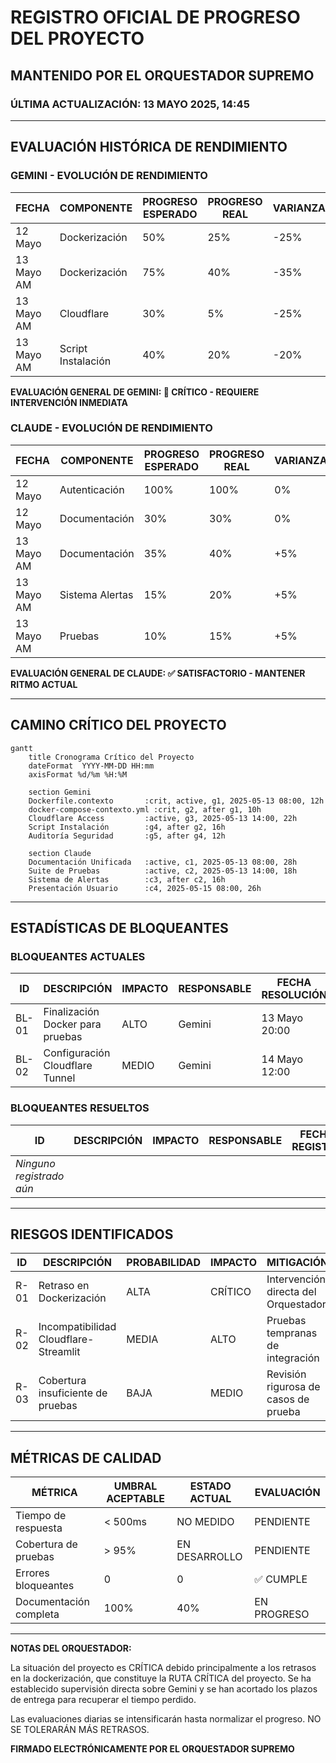 # REGISTRO OFICIAL DE PROGRESO DEL PROYECTO
## MANTENIDO POR EL ORQUESTADOR SUPREMO
### ÚLTIMA ACTUALIZACIÓN: 13 MAYO 2025, 14:45

---

## EVALUACIÓN HISTÓRICA DE RENDIMIENTO

### GEMINI - EVOLUCIÓN DE RENDIMIENTO

| FECHA | COMPONENTE | PROGRESO ESPERADO | PROGRESO REAL | VARIANZA | CALIFICACIÓN |
|-------|------------|-------------------|--------------|----------|--------------|
| 12 Mayo | Dockerización | 50% | 25% | -25% | ⚠️ DEFICIENTE |
| 13 Mayo AM | Dockerización | 75% | 40% | -35% | 🚫 CRÍTICO |
| 13 Mayo AM | Cloudflare | 30% | 5% | -25% | 🚫 CRÍTICO |
| 13 Mayo AM | Script Instalación | 40% | 20% | -20% | ⚠️ DEFICIENTE |

**EVALUACIÓN GENERAL DE GEMINI: 🚫 CRÍTICO - REQUIERE INTERVENCIÓN INMEDIATA**

### CLAUDE - EVOLUCIÓN DE RENDIMIENTO

| FECHA | COMPONENTE | PROGRESO ESPERADO | PROGRESO REAL | VARIANZA | CALIFICACIÓN |
|-------|------------|-------------------|--------------|----------|--------------|
| 12 Mayo | Autenticación | 100% | 100% | 0% | ✓ COMPLETO |
| 12 Mayo | Documentación | 30% | 30% | 0% | ✓ EN TIEMPO |
| 13 Mayo AM | Documentación | 35% | 40% | +5% | ✅ EXCELENTE |
| 13 Mayo AM | Sistema Alertas | 15% | 20% | +5% | ✅ EXCELENTE |
| 13 Mayo AM | Pruebas | 10% | 15% | +5% | ✅ EXCELENTE |

**EVALUACIÓN GENERAL DE CLAUDE: ✅ SATISFACTORIO - MANTENER RITMO ACTUAL**

---

## CAMINO CRÍTICO DEL PROYECTO

```mermaid
gantt
    title Cronograma Crítico del Proyecto
    dateFormat  YYYY-MM-DD HH:mm
    axisFormat %d/%m %H:%M
    
    section Gemini
    Dockerfile.contexto       :crit, active, g1, 2025-05-13 08:00, 12h
    docker-compose-contexto.yml :crit, g2, after g1, 10h
    Cloudflare Access         :active, g3, 2025-05-13 14:00, 22h
    Script Instalación        :g4, after g2, 16h
    Auditoría Seguridad       :g5, after g4, 12h
    
    section Claude
    Documentación Unificada   :active, c1, 2025-05-13 08:00, 28h
    Suite de Pruebas          :active, c2, 2025-05-13 14:00, 18h
    Sistema de Alertas        :c3, after c2, 16h
    Presentación Usuario      :c4, 2025-05-15 08:00, 26h
```

---

## ESTADÍSTICAS DE BLOQUEANTES

### BLOQUEANTES ACTUALES

| ID | DESCRIPCIÓN | IMPACTO | RESPONSABLE | FECHA RESOLUCIÓN |
|----|-------------|---------|-------------|------------------|
| BL-01 | Finalización Docker para pruebas | ALTO | Gemini | 13 Mayo 20:00 |
| BL-02 | Configuración Cloudflare Tunnel | MEDIO | Gemini | 14 Mayo 12:00 |

### BLOQUEANTES RESUELTOS

| ID | DESCRIPCIÓN | IMPACTO | RESPONSABLE | FECHA REGISTRO | FECHA RESOLUCIÓN |
|----|-------------|---------|-------------|----------------|------------------|
| *Ninguno registrado aún* |  |  |  |  |  |

---

## RIESGOS IDENTIFICADOS

| ID | DESCRIPCIÓN | PROBABILIDAD | IMPACTO | MITIGACIÓN | RESPONSABLE |
|----|-------------|--------------|---------|------------|-------------|
| R-01 | Retraso en Dockerización | ALTA | CRÍTICO | Intervención directa del Orquestador | Gemini |
| R-02 | Incompatibilidad Cloudflare-Streamlit | MEDIA | ALTO | Pruebas tempranas de integración | Gemini |
| R-03 | Cobertura insuficiente de pruebas | BAJA | MEDIO | Revisión rigurosa de casos de prueba | Claude |

---

## MÉTRICAS DE CALIDAD

| MÉTRICA | UMBRAL ACEPTABLE | ESTADO ACTUAL | EVALUACIÓN |
|---------|------------------|---------------|------------|
| Tiempo de respuesta | < 500ms | NO MEDIDO | PENDIENTE |
| Cobertura de pruebas | > 95% | EN DESARROLLO | PENDIENTE |
| Errores bloqueantes | 0 | 0 | ✅ CUMPLE |
| Documentación completa | 100% | 40% | EN PROGRESO |

---

**NOTAS DEL ORQUESTADOR:**

La situación del proyecto es CRÍTICA debido principalmente a los retrasos en la dockerización, que constituye la RUTA CRÍTICA del proyecto. Se ha establecido supervisión directa sobre Gemini y se han acortado los plazos de entrega para recuperar el tiempo perdido.

Las evaluaciones diarias se intensificarán hasta normalizar el progreso. NO SE TOLERARÁN MÁS RETRASOS.

**FIRMADO ELECTRÓNICAMENTE POR EL ORQUESTADOR SUPREMO** 